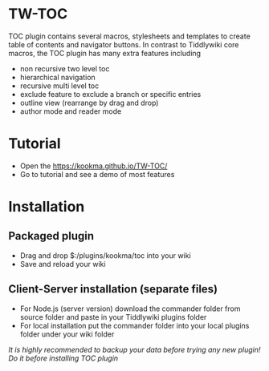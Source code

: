 # TW-TOC


TOC plugin contains several macros, stylesheets and templates to create table of contents and navigator buttons. In contrast to Tiddlywiki core macros, the TOC plugin has many extra features including

* non recursive two level toc
* hierarchical navigation
* recursive multi level toc
* exclude feature to exclude a branch or specific entries
* outline view (rearrange by drag and drop)
* author mode and reader mode




# Tutorial
* Open the https://kookma.github.io/TW-TOC/
* Go to tutorial and see a demo of most features

# Installation
## Packaged plugin
- Drag and drop $:/plugins/kookma/toc into your wiki
- Save and reload your wiki

## Client-Server installation (separate files)
- For Node.js (server version) download the commander folder from source folder and paste in your Tiddlywiki plugins folder
- For local installation put the commander folder into your local plugins folder under your wiki folder

_It is highly recommended to backup your data before trying any new plugin! Do it before installing TOC plugin_

